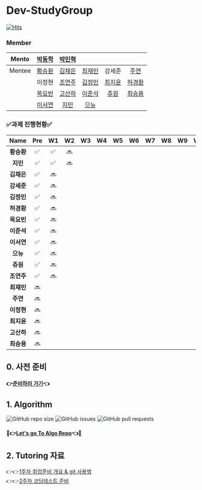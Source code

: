 # Dev-StudyGroup

[![Hits](https://hits.seeyoufarm.com/api/count/incr/badge.svg?url=https%3A%2F%2Fgithub.com%2FDev-StudyGroup&count_bg=%235B5A59&title_bg=%23716A6A&icon=github.svg&icon_color=%23000000&title=Github&edge_flat=false)](https://hits.seeyoufarm.com)

### Member

|Mento|[박동학](https://github.com/DonghakPark)|[박민혁](https://github.com/m1nnh)||||
|:---:|:---:|:---:|:---:|:---:|:---:|
|Mentee|[황승환](https://github.com/xx0hn)|[김채은](https://github.com/chchaeun) |[최재민](https://github.com/dku19jam) |강세준|[주연](https://github.com/keamjyn) |
| | 이정현 |[조연주](https://github.com/wormjoo)|[김정민](https://github.com/JeongMin-98) |[최지윤](https://github.com/J1Yun)|[허경환](https://github.com/hkh1284) |
| | [목요빈](https://github.com/yobinmok) |[고산하](https://github.com/headF1rst) |[이준석](https://github.com/juy4556)  | [쥬원](https://github.com/dwd9999) |[최승용](https://github.com/SeungYongChoi) |
| | [이서연](https://github.com/sylee723)  |[지민](https://github.com/ji-mango) |[으뉴](https://github.com/ChunEunyu)  | | |

### ✅과제 진행현황✅

| Name  | Pre  | W1  | W2  | W3  | W4  | W5  | W6  | W7  | W8  |W9   |W10   |W11   |W12|
|:---:|:---:|:---:|:---:|:---:|:---:|:---:|:---:|:---:|:---:|:---:|:---:|:---:|:---:|
|  **황승환** | ✅  | ✅  | 🔜  |   |   |   |   |   |   |   |   |   | |
|  **지민** |   ✅  | ✅  | 🔜 |   |   |   |   |   |   |   |   ||
|  **김채은** |  ✅ | 🔜  |   |   |   |   |   |   |   |   |   |   | |
|  **강세준** |  ✅ | 🔜 |   |   |   |   |   |   |   |   |   |   | |
|  **김정민** |  ✅ | 🔜 |   |   |   |   |   |   |   |   |   |   ||
|  **허경환** |  ✅ | 🔜 |   |   |   |   |   |   |   |   |   |   ||
|  **목요빈** |  ✅ | 🔜  |   |   |   |   |   |   |   |   |   |   ||
|  **이준석** |  ✅ | 🔜  |   |   |   |   |   |   |   |   |   |   ||
|  **이서연** |  ✅ | 🔜  |   |   |   |   |   |   |   |   |   |   ||
|  **으뉴** |  ✅ | 🔜  |   |   |   |   |   |   |   |   |   |   ||
|  **쥬원** |  ✅ | 🔜 |   |   |   |   |   |   |   |   |   |   ||
|  **조연주** |  ✅ | 🔜 |   |   |   |   |   |   |   |   |   |   ||
|  **최재민** |  🔜 |   |   |   |   |   |   |   |   |   |   |   | |
|  **주연** |  🔜 |   |   |   |   |   |   |   |   |   |   |   ||
|  **이정현** |  🔜 |   |   |   |   |   |   |   |   |   |   |   ||
|  **최지윤** |  🔜 |   |   |   |   |   |   |   |   |   |   |   ||
|  **고산하** |  🔜 |   |   |   |   |   |   |   |   |   |   |   ||
|  **최승용** |  🔜 |   |   |   |   |   |   |   |   |   |   |   ||


## 0. 사전 준비

#### 👉[준비하러 가기](https://github.com/Dev-StudyGroup/.github/blob/main/Pre_Week.md)👈

## 1. Algorithm 

![GitHub repo size](https://img.shields.io/github/repo-size/Dev-StudyGroup/Algorithm)
![GitHub issues](https://img.shields.io/github/issues/Dev-StudyGroup/Algorithm)
![GitHub pull requests](https://img.shields.io/github/issues-pr/Dev-StudyGroup/Algorithm)

#### 💯👉[Let's go To Algo Repo](https://github.com/Dev-StudyGroup/Algorithm)👈💯

## 2. Tutoring 자료

👉👉[1주차 취업준비 개요 & git 사용법](https://github.com/Dev-StudyGroup/Tutoring/blob/main/1.Introduction%26git.pdf)  
👉👉[2주차 코딩테스트 준비](https://github.com/Dev-StudyGroup/Tutoring/blob/main/2.Coding%20Test.pdf)
